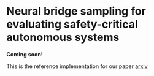 # Neural bridge sampling for evaluating safety-critical autonomous systems
<b>Coming soon!</b>

This is the reference implementation for our paper [arxiv](https://arxiv.org/abs/1811.00145)
